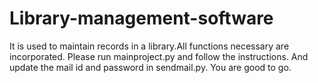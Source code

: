 # Library-management-software
It is used to maintain records in a library.All functions necessary are incorporated.
Please run mainproject.py and follow the instructions.
And update the mail id and password in sendmail.py.
You are good to go.

